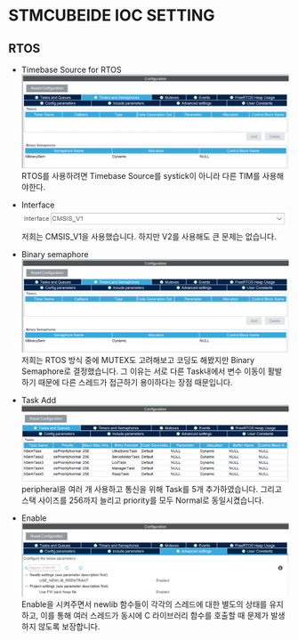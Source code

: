 # STMCUBEIDE IOC SETTING

## RTOS

* Timebase Source for RTOS
![timebase](./imgs/binary_semaphore.png)
RTOS를 사용하려면 Timebase Source를 systick이 아니라 다른 TIM를 사용해야한다.


* Interface
![Interface](./imgs/v1_use.png)
저희는 CMSIS_V1을 사용했습니다. 하지만 V2를 사용해도 큰 문제는 없습니다.


* Binary semaphore
![Binary semaphore](./imgs/binary_semaphore.png)
저희는 RTOS 방식 중에 MUTEX도 고려해보고 코딩도 해봤지만 Binary Semaphore로 결정했습니다.
그 이유는 서로 다른 Task내에서 변수 이동이 활발하기 때문에 다른 스레드가 접근하기 용이하다는 장점 때문입니다.


* Task Add
![Task](./imgs/Task_semaphore.png)
peripheral을 여러 개 사용하고 통신을 위해 Task를 5개 추가하였습니다. 그리고 스택 사이즈를 256까지 늘리고 priority를 모두 Normal로 동일시켰습니다.


* Enable
![Library Enable](./imgs/enable_set.png)
Enable을 시켜주면서 newlib 함수들이 각각의 스레드에 대한 별도의 상태를 유지하고, 이를 통해 여러 스레드가 동시에 C 라이브러리 함수를 호출할 때 문제가 발생하지 않도록 보장합니다.